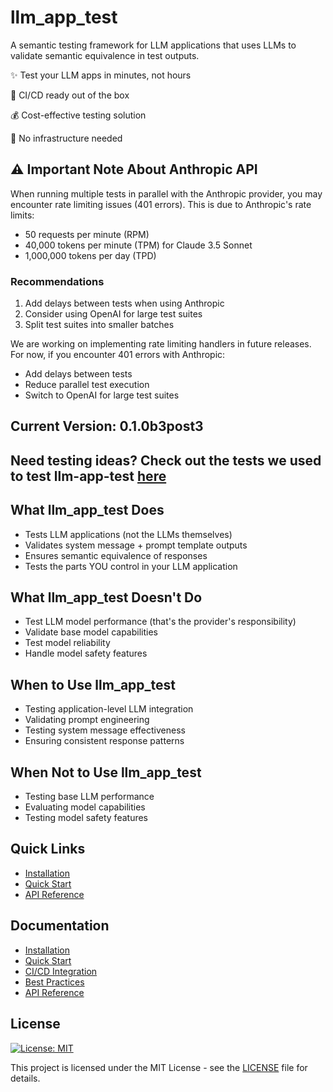 # llm_app_test

A semantic testing framework for LLM applications that uses LLMs to validate semantic equivalence in test outputs. 

✨ Test your LLM apps in minutes, not hours

🚀 CI/CD ready out of the box

💰 Cost-effective testing solution

🔧 No infrastructure needed

## ⚠️ Important Note About Anthropic API

When running multiple tests in parallel with the Anthropic provider, you may encounter rate limiting issues (401 errors). This is due to Anthropic's rate limits:

- 50 requests per minute (RPM)
- 40,000 tokens per minute (TPM) for Claude 3.5 Sonnet
- 1,000,000 tokens per day (TPD)

### Recommendations
1. Add delays between tests when using Anthropic
2. Consider using OpenAI for large test suites
3. Split test suites into smaller batches

We are working on implementing rate limiting handlers in future releases. For now, if you encounter 401 errors with Anthropic:
- Add delays between tests
- Reduce parallel test execution
- Switch to OpenAI for large test suites

## Current Version: 0.1.0b3post3

## Need testing ideas? Check out the tests we used to test llm-app-test [here](https://github.com/Shredmetal/llmtest/tree/main/tests)

## What llm_app_test Does
- Tests LLM applications (not the LLMs themselves)
- Validates system message + prompt template outputs
- Ensures semantic equivalence of responses
- Tests the parts YOU control in your LLM application

## What llm_app_test Doesn't Do
- Test LLM model performance (that's the provider's responsibility)
- Validate base model capabilities
- Test model reliability
- Handle model safety features

## When to Use llm_app_test
- Testing application-level LLM integration
- Validating prompt engineering
- Testing system message effectiveness
- Ensuring consistent response patterns

## When Not to Use llm_app_test
- Testing base LLM performance
- Evaluating model capabilities
- Testing model safety features

## Quick Links
- [Installation](getting-started/installation.md)
- [Quick Start](getting-started/quickstart.md)
- [API Reference](api/semantic-assertion.md)

## Documentation

- [Installation](getting-started/installation.md)
- [Quick Start](getting-started/quickstart.md)
- [CI/CD Integration](guides/ci-cd.md)
- [Best Practices](guides/best-practices.md)
- [API Reference](api/semantic-assertion.md)

## License

[![License: MIT](https://img.shields.io/badge/License-MIT-yellow.svg)](https://opensource.org/licenses/MIT)

This project is licensed under the MIT License - see the [LICENSE](https://github.com/Shredmetal/llmtest/blob/main/LICENSE) file for details.
